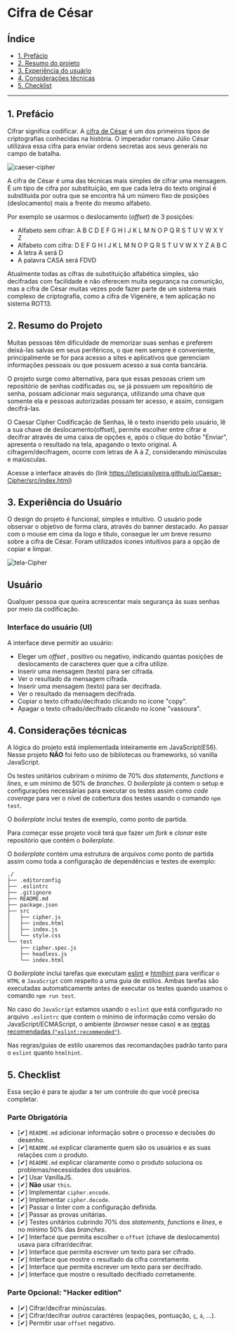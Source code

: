 # Cifra de César

## Índice

* [1. Prefácio](#1-prefácio)
* [2. Resumo do projeto](#2-resumo-do-projeto)
* [3. Experiência do usuário](#3-experiência-do-usuário)
* [4. Considerações técnicas](#4-considerações-técnicas)
* [5. Checklist](#5-checklist)

***

## 1. Prefácio

Cifrar significa codificar. A [cifra de
César](https://pt.wikipedia.org/wiki/Cifra_de_C%C3%A9sar) é um dos primeiros
tipos de criptografias conhecidas na história. O imperador romano Júlio César
utilizava essa cifra para enviar ordens secretas aos seus generais no campo de
batalha.

![caeser-cipher](https://user-images.githubusercontent.com/11894994/60990999-07ffdb00-a320-11e9-87d0-b7c291bc4cd1.png)

A cifra de César é uma das técnicas mais simples de cifrar uma mensagem. É um
tipo de cifra por substituição, em que cada letra do texto original é
substituida por outra que se encontra há um número fixo de posições
(deslocamento) mais a frente do mesmo alfabeto.

Por exemplo se usarmos o deslocamento (_offset_) de 3 posições:

* Alfabeto sem cifrar: A B C D E F G H I J K L M N O P Q R S T U V W X Y Z
* Alfabeto com cifra:  D E F G H I J K L M N O P Q R S T U V W X Y Z A B C
* A letra A será D
* A palavra CASA será FDVD

Atualmente todas as cifras de substituição alfabética simples, são decifradas
com facilidade e não oferecem muita segurança na comunição, mas a cifra de César
muitas vezes pode fazer parte de um sistema mais complexo de criptografia, como
a cifra de Vigenère, e tem aplicação no sistema ROT13.

## 2. Resumo do Projeto
Muitas pessoas têm dificuldade de memorizar suas senhas e preferem deixá-las salvas em seus periféricos, o que nem sempre é conveniente, principalmente se for para acesso a sites e aplicativos que gerenciam informações pessoais ou que possuem acesso a sua conta bancária. 

O projeto surge como alternativa, para que essas pessoas criem um repositório de senhas codificadas ou, se já possuem um repositório de senha, possam adicionar mais segurança, utilizando uma chave que somente ela e pessoas autorizadas possam ter acesso, e assim, consigam decifrá-las.  

O Caesar Cipher Codificação de Senhas, lê o texto inserido pelo usuário, lê a sua chave de deslocamento(offset), permite escolher entre cifrar e decifrar através de uma caixa de opções e, após o clique do botão "Enviar", apresenta o resultado na tela, apagando o texto original. A cifragem/decifragem, ocorre com letras de A à Z, considerando minúsculas e maiúsculas. 
  
  Acesse a interface através do (link https://leticiaisilveira.github.io/Caesar-Cipher/src/index.html)

## 3. Experiência do Usuário

O design do projeto é funcional, simples e intuitivo. O usuário pode observar o objetivo de forma clara, através do banner destacado. Ao passar com o mouse em cima da logo e título, consegue ler um breve resumo sobre a cifra de César. 
Foram utilizados ícones intuitivos para a opção de copiar e limpar.

![tela-Cipher](https://github.com/LeticiaISilveira/SAP003-cipher/blob/master/tela-Cipher.png)
## Usuário
Qualquer pessoa que queira acrescentar mais segurança às suas senhas por meio da codificação. 


### Interface do usuário (UI)

A interface deve permitir ao usuário:

* Eleger um _offset_ , positivo ou negativo, indicando quantas posições de deslocamento de caracteres quer que a cifra utilize.
* Inserir uma mensagem (texto) para ser cifrada.
* Ver o resultado da mensagem cifrada.
* Inserir uma mensagem (texto) para ser decifrada.
* Ver o resultado da mensagem decifrada.
* Copiar o texto cifrado/decifrado clicando no ícone "copy".
* Apagar o texto cifrado/decifrado clicando no ícone "vassoura".


## 4. Considerações técnicas

A lógica do projeto está implementada inteiramente em JavaScript(ES6).
Nesse projeto **NÃO** foi feito uso de bibliotecas ou frameworks, só vanilla
JavaScript.

Os testes unitários cubriram o mínimo de 70% dos _statements_, _functions_
e _lines_, e um mínimo de 50% de _branches_. O _boilerplate_ já contem o setup e
configurações necessárias para executar os testes assim como _code coverage_
para ver o nível de cobertura dos testes usando o comando `npm test`.

O _boilerplate_ inclui testes de exemplo, como ponto de partida.

Para começar esse projeto você terá que fazer um _fork_ e _clonar_ este
repositório que contém o _boilerplate_.

O _boilerplate_ contém uma estrutura de arquivos como ponto de partida assim
como toda a configuração de dependências e testes de exemplo:

```text
./
├── .editorconfig
├── .eslintrc
├── .gitignore
├── README.md
├── package.json
├── src
│   ├── cipher.js
│   ├── index.html
│   ├── index.js
│   └── style.css
└── test
    ├── cipher.spec.js
    ├── headless.js
    └── index.html
```

O _boilerplate_ inclui tarefas que executam [eslint](https://eslint.org/) e
[htmlhint](https://github.com/yaniswang/HTMLHint) para verificar o `HTML` e
`JavaScript` com respeito a uma guia de estilos. Ambas tarefas são executadas
automaticamente antes de executar os testes quando usamos o comando `npm run
test`.

No caso do `JavaScript` estamos usando o `eslint` que está configurado no
arquivo `.eslintrc` que contem o mínimo de informação como versão do
JavaScript/ECMAScript, o ambiente (_browser_ nesse caso) e as [regras
recomendadas (`"eslint:recommended"`)](https://eslint.org/docs/rules/).

Nas regras/guias de estilo usaremos das recomandações padrão tanto para o
`eslint` quanto `htmlhint`.


##  5. Checklist

Essa seção é para te ajudar a ter um controle do que você precisa completar.

### Parte Obrigatória

* [✔] `README.md` adicionar informação sobre o processo e decisões do desenho.
* [✔] `README.md` explicar claramente quem são os usuários e as suas relações
  com o produto.
* [✔] `README.md` explicar claramente como o produto soluciona os
  problemas/necessidades dos usuários.
* [✔] Usar VanillaJS.
* [✔] **Não** usar `this`.
* [✔] Implementar `cipher.encode`.
* [✔] Implementar `cipher.decode`.
* [✔] Passar o linter com a configuração definida.
* [✔] Passar as provas unitárias.
* [✔] Testes unitários cubrindo 70% dos _statements_, _functions_ e _lines_, e
  no mínimo 50% das _branches_.
* [✔] Interface que permita escolher o `offset` (chave de deslocamento) usava
  para cifrar/decifrar.
* [✔] Interface que permita escrever um texto para ser cifrado.
* [✔] Interface que mostre o resultado da cifra corretamente.
* [✔] Interface que permita escrever um texto para ser decifrado.
* [✔] Interface que mostre o resultado decifrado corretamente.

### Parte Opcional: "Hacker edition"

* [✔] Cifrar/decifrar minúsculas.
* [✔] Cifrar/decifrar _outros_ caractéres (espações, pontuação, `ç`, `á`, ...).
* [✔] Permitir usar `offset` negativo.
